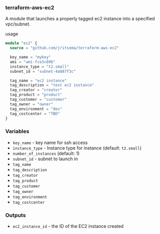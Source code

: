 ### terraform-aws-ec2

A module that launches a properly tagged ec2 instance into a specified vpc/subnet.

usage

```terraform
module "ec2" {
  source = "github.com/jritsema/terraform-aws-ec2"

  key_name = "mykey"
  ami = "ami-fce3c696"
  instance_type = "t2.small"
  subnet_id = "subnet-4a887f3c"

  tag_name = "ec2 instance"
  tag_description = "test ec2 instance"
  tag_creator = "creator"
  tag_product = "product"
  tag_customer = "customer"
  tag_owner = "owner"
  tag_environment = "dev"
  tag_costcenter = "TBD"
}
```

### Variables

- `key_name` - key name for ssh access
- `instance_type` - Instance type for instance (default: `t2.small`)
- `number_of_instances` (default: 1)
- `subnet_id` - subnet to launch in
- `tag_name`
- `tag_description`
- `tag_creator`
- `tag_product`
- `tag_customer`
- `tag_owner`
- `tag_environment`
- `tag_costcenter`

### Outputs

- `ec2_instance_id` - the ID of the EC2 instance created

